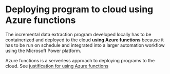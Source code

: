# Deploying program to cloud using Azure functions
The incremental data extraction program developed locally has to be containerized and deployed to the cloud **using Azure functions** because it has to be run on schedule and integrated into a larger automation workflow using the Microsoft Power platform. 

Azure functions is a serverless approach to deploying programs to the cloud. See [justification for using Azure functions](https://adamtheautomator.com/azure-functions-powershell-1/)
